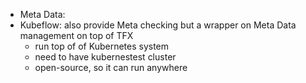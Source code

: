 - Meta Data:
- Kubeflow: also provide Meta checking but a wrapper on Meta Data management on top of TFX
  - run top of of Kubernetes system
  - need to have kubernestest cluster 
  - open-source, so it can run anywhere
